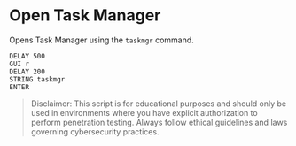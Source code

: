 # Open Task Manager

Opens Task Manager using the ```taskmgr``` command.

```
DELAY 500
GUI r
DELAY 200
STRING taskmgr
ENTER
```

> Disclaimer: This script is for educational purposes and should only be used in environments where you have explicit authorization to perform penetration testing. Always follow ethical guidelines and laws governing cybersecurity practices.